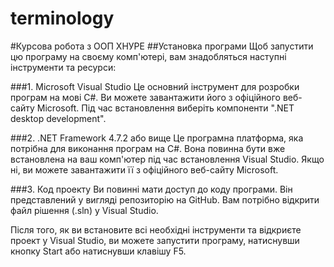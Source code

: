 # terminology
#Курсова робота з ООП ХНУРЕ
##Установка програми
Щоб запустити цю програму на своєму комп'ютері, вам знадобляться наступні інструменти та ресурси:

###1. Microsoft Visual Studio
Це основний інструмент для розробки програм на мові C#. Ви можете завантажити його з офіційного веб-сайту Microsoft. Під час встановлення виберіть компоненти ".NET desktop development".

###2. .NET Framework 4.7.2 або вище
Це програмна платформа, яка потрібна для виконання програм на C#. Вона повинна бути вже встановлена на ваш комп'ютер під час встановлення Visual Studio. Якщо ні, ви можете завантажити її з офіційного веб-сайту Microsoft.

###3. Код проекту
Ви повинні мати доступ до коду програми. Він представлений у вигляді репозиторію на GitHub. Вам потрібно відкрити файл рішення (.sln) у Visual Studio.

Після того, як ви встановите всі необхідні інструменти та відкриєте проект у Visual Studio, ви можете запустити програму, натиснувши кнопку Start або натиснувши клавішу F5.




